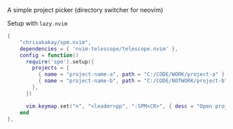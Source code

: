 A simple project picker (directory switcher for neovim)

Setup with `lazy.nvim`
```lua
{
    "chrisakakay/spm.nvim",
    dependencies = { 'nvim-telescope/telescope.nvim' },
    config = function()
      require('spm').setup({
        projects = {
          { name = "project-name-a", path = "C:/CODE/WORK/project-a" },
          { name = "project-name-b", path = "C:/CODE/NOTWORK/project-b" },
        },
      })

      vim.keymap.set("n", "<leader>pp", ":SPM<CR>", { desc = "Open project manager" })
    end
},
```
